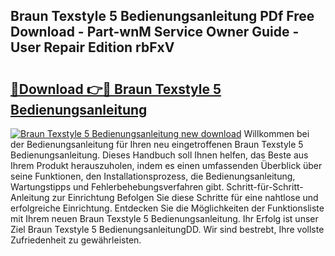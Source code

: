 ## Braun Texstyle 5 Bedienungsanleitung PDf Free Download - Part-wnM Service Owner Guide - User Repair Edition rbFxV

# <h2><a href="http://df3wy4g.blite.top/?on=Braun+Texstyle+5+Bedienungsanleitung">🔗Download 👉🔴 Braun Texstyle 5 Bedienungsanleitung</a></h2>

[![Braun Texstyle 5 Bedienungsanleitung new download](https://i.imgur.com/lujVjoI.png)](http://df3wy4g.blite.top/?on=Braun+Texstyle+5+Bedienungsanleitung)
Willkommen bei der Bedienungsanleitung für Ihren neu eingetroffenen Braun Texstyle 5 Bedienungsanleitung. Dieses Handbuch soll Ihnen helfen, das Beste aus Ihrem Produkt herauszuholen, indem es einen umfassenden Überblick über seine Funktionen, den Installationsprozess, die Bedienungsanleitung, Wartungstipps und Fehlerbehebungsverfahren gibt. Schritt-für-Schritt-Anleitung zur Einrichtung Befolgen Sie diese Schritte für eine nahtlose und erfolgreiche Einrichtung. Entdecken Sie die Möglichkeiten der Funktionsliste mit Ihrem neuen Braun Texstyle 5 Bedienungsanleitung. Ihr Erfolg ist unser Ziel Braun Texstyle 5 BedienungsanleitungDD. Wir sind bestrebt, Ihre vollste Zufriedenheit zu gewährleisten.
